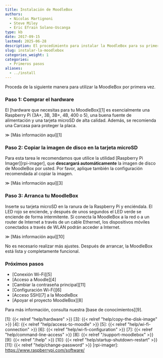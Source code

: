 ```yaml
---
title: Instalación de MoodleBox
authors:
  - Nicolas Martignoni
  - Steve Miley
  - Eric Efrain Solano-Uscanga
type: kb
date: 2017-09-15
lastmod: 2025-06-28
description: El procedimiento para instalar la MoodleBox para su primera utilización se describe aquí
slug: instalar-la-moodlebox
categories_weight: 1
categories:
  - Primeros pasos
aliases:
  - ../install
---
```

Proceda de la siguiente manera para utilizar la MoodleBox por primera vez.

### Paso 1: Comprar el hardware

El [hardware que necesitas para tu MoodleBox][1] es esencialmente una Raspberry Pi (3A+, 3B, 3B+, 4B, 400 o 5), una buena fuente de alimentación y una tarjeta microSD de alta calidad. Además, se recomienda una Carcasa para proteger la placa.

&Gt; [Más información aquí][1]

### Paso 2: Copiar la imagen de disco en la tarjeta microSD

Para esta tarea le recomendamos que utilice la utilidad [Raspberry Pi Imager][rpi-imager], que __descargará automáticamente__ la imagen de disco de MoodleBox por usted. Por favor, aplique también la configuración recomendada al copiar la imagen.

&Gt; [Más información aquí][3]

### Paso 3: Arranca tu MoodleBox

Inserte su tarjeta microSD en la ranura de la Raspberry Pi y enciéndala. El LED rojo se enciende, y después de unos segundos el LED verde se enciende de forma intermitente. Si conecta la MoodleBox a la red o a un router de Internet a través de un cable Ethernet, los dispositivos móviles conectados a través de WLAN podrán acceder a Internet.

&Gt; [Más información aquí][10]

No es necesario realizar más ajustes. Después de arrancar, la MoodleBox está lista y completamente funcional.

### Próximos pasos

  * [Conexión Wi-Fi][5]
  * [Acceso a Moodle][4]
  * [Cambiar la contraseña principal][11]
  * [Configuración Wi-Fi][6]
  * [Acceso SSH][7] a la MoodleBox
  * [Apoyar el proyecto MoodleBox][8]

Para más información, consulta nuestra [base de conocimientos][9].

 [1]: {{< relref "help/hardware" >}}
 [3]: {{< relref "help/copy-the-disk-image" >}}
 [4]: {{< relref "help/access-to-moodle" >}}
 [5]: {{< relref "help/wi-fi-connection" >}}
 [6]: {{< relref "help/wi-fi-configuration" >}}
 [7]: {{< relref "help/command-line-access" >}}
 [8]: {{< relref "/support-moodlebox" >}}
 [9]: {{< relref "/help" >}}
 [10]: {{< relref "help/startup-shutdown-restart" >}}
 [11]: {{< relref "help/change-password" >}}
 [rpi-imager]: https://www.raspberrypi.com/software/
